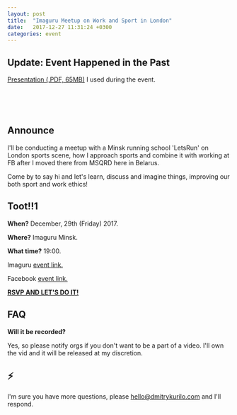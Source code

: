 ```yaml
---
layout: post
title:  "Imaguru Meetup on Work and Sport in London"
date:   2017-12-27 11:31:24 +0300
categories: event
---
```


## Update: Event Happened in the Past 

[Presentation (.PDF, 65MB)](https://www.dropbox.com/s/wh49xha73pm6xrn/letsrun_sport_work_v2.pdf) I used during the event. 

<br><br><br>

## Announce

I'll be conducting a meetup with a Minsk running school 'LetsRun' on London sports scene, how I approach sports and combine it with working at FB after I moved there from MSQRD here in Belarus.

Come by to say hi and let's learn, discuss and imagine things, improving our both sport and work ethics!

## Toot!!1

__When?__ December, 29th (Friday) 2017.

__Where?__ Imaguru Minsk.

__What time?__ 19:00.

Imaguru [event link.](https://imaguru.by/event/lektorij-s-razrabotchikom-msqrd-dimoj-kurilo/)

Facebook [event link.](https://www.facebook.com/events/201272907098664/)

[__RSVP AND LET'S DO IT!__](https://docs.google.com/forms/d/e/1FAIpQLScmFCa5qKZHVLZkj2HJCba4gVVvWzmyxtc8POpgRX9ASJxaSQ/viewform)

## FAQ

__Will it be recorded?__

Yes, so please notify orgs if you don't want to be a part of a video. I'll own the vid and it will be released at my discretion.

## ⚡️

I'm sure you have more questions, please hello@dmitrykurilo.com and I'll respond.
